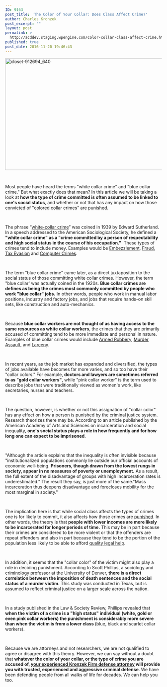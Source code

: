 ```yaml
---
ID: 9163
post_title: 'The Color of Your Collar: Does Class Affect Crime?'
author: Charles Kronzek
post_excerpt: ""
layout: post
permalink: >
  http://acddev.staging.wpengine.com/color-collar-class-affect-crime.html
published: true
post_date: 2016-11-20 19:46:43
---
```

<img class="alignnone size-full wp-image-9164" src="http://acddev.staging.wpengine.com/wp-content/uploads/2016/11/closet-912694_640.jpg" alt="closet-912694_640" width="640" height="360" />

&nbsp;

<span style="font-weight: 400;">Most people have heard the terms "white collar crime" and "blue collar crime." But what exactly does that mean? In this article we will be taking a look at </span><b>how the type of crime committed is often assumed to be linked to one's social status</b><span style="font-weight: 400;">, and whether or not that has any impact on how those convicted of "colored collar crimes" are punished.</span>

&nbsp;

<span style="font-weight: 400;">The phrase “</span><a href="http://acddev.staging.wpengine.com/white-collar-crimes.html" target="_blank"><span style="font-weight: 400;">white-collar crime</span></a><span style="font-weight: 400;">” was coined in 1939 by Edward Sutherland. In a speech addressed to the American Sociological Society, he defined a </span><b>"white collar crime" as a "crime committed by a person of respectability and high social status in the course of his occupation."</b><span style="font-weight: 400;">  These types of crimes tend to include money. Examples would be </span><a href="http://acddev.staging.wpengine.com/michigan-embezzlement-attorney-criminal-defense-lawyer.html" target="_blank"><span style="font-weight: 400;">Embezzlement</span></a><span style="font-weight: 400;">, </span><a href="http://acddev.staging.wpengine.com/theft-charges.html" target="_blank"><span style="font-weight: 400;">Fraud</span></a><span style="font-weight: 400;">, </span><a href="http://acddev.staging.wpengine.com/michigan-tax-evasion-attorneys-failure-to-pay.html" target="_blank"><span style="font-weight: 400;">Tax Evasion</span></a><span style="font-weight: 400;"> and </span><a href="http://acddev.staging.wpengine.com/computer-crimes.html" target="_blank"><span style="font-weight: 400;">Computer Crimes</span></a><span style="font-weight: 400;">.</span>

&nbsp;

<span style="font-weight: 400;">The term "blue collar crime" came later, as a direct juxtaposition to the social status of those committing white collar crimes. However, the term "blue collar' was actually coined in the 1920s. </span><b>Blue collar crimes are defines as being the crimes most commonly committed by people who work "blue collar" jobs.</b><span style="font-weight: 400;"> In other words, people who work in manual labor positions, industry and factory jobs, and jobs that require hands-on skill sets, like construction and auto-mechanics. </span>

&nbsp;

<span style="font-weight: 400;">Because </span><b>blue collar workers are not thought of as having access to the same resources as white collar workers</b><span style="font-weight: 400;">, the crimes that they are primarily accused of committing tend to be more immediate and personal in nature. Examples of blue collar crimes would include </span><a href="http://acddev.staging.wpengine.com/michigan-armed-robbery-attorney.html" target="_blank"><span style="font-weight: 400;">Armed Robbery</span></a><span style="font-weight: 400;">, </span><a href="http://acddev.staging.wpengine.com/homicide.html" target="_blank"><span style="font-weight: 400;">Murder</span></a><span style="font-weight: 400;">, </span><a href="http://acddev.staging.wpengine.com/michigan-felonious-assault-attorneys-defense-lawyers.html" target="_blank"><span style="font-weight: 400;">Assault</span></a><span style="font-weight: 400;">, and </span><a href="http://acddev.staging.wpengine.com/michigan-larceny-attorney-larceny-building-lawyers.html" target="_blank"><span style="font-weight: 400;">Larceny</span></a><span style="font-weight: 400;">.</span>

&nbsp;

<span style="font-weight: 400;">In recent years, as the job market has expanded and diversified, the types of jobs available have becomes far more varies, and so too have their "collar colors." For example, </span><b>doctors and lawyers are sometimes referred to as "gold collar workers"</b><span style="font-weight: 400;">, while "pink collar worker" is the term used to describe jobs that were traditionally viewed as women's work, like secretaries, nurses and teachers.</span>

&nbsp;

<span style="font-weight: 400;">The question, however, is whether or not this assignation of "collar color" has any effect on how a person is punished by the criminal justice system. Research theorizes there may be. According to an article published by the American Academy of Arts and Sciences on incarceration and social inequality, </span><b>one's social status plays a role in how frequently and for how long one can expect to be imprisoned</b><span style="font-weight: 400;">.</span>

&nbsp;

<span style="font-weight: 400;">"Although the article explains that the inequality is often invisible because "institutionalized populations commonly lie outside our official accounts of economic well-being. </span><b>Prisoners, though drawn from the lowest rungs in society, appear in no measures of poverty or unemployment.</b><span style="font-weight: 400;"> As a result, the full extent of the disadvantage of groups with high incarceration rates is underestimated." The result they say, is just more of the same."Mass incarceration thus deepens disadvantage and forecloses mobility for the most marginal in society."</span>

&nbsp;

<span style="font-weight: 400;">The implication here is that while social class affects the types of crimes one is for likely to commit, it also affects how those crimes are </span><a href="http://acddev.staging.wpengine.com/sentencing-options.html" target="_blank"><span style="font-weight: 400;">punished</span></a><span style="font-weight: 400;">. In other words, the theory is that </span><b>people with lower incomes are more likely to be incarcerated for longer periods of time.</b><span style="font-weight: 400;"> This may be in part because their crimes are considered to be more violent or that the offenders are repeat offenders and also in part because they tend to be the portion of the population less likely to be able to afford </span><a href="http://acddev.staging.wpengine.com/trial-attorneys.html" target="_blank"><span style="font-weight: 400;">quality legal help</span></a><span style="font-weight: 400;">.</span>

&nbsp;

<span style="font-weight: 400;">In addition, it seems that the "collar color" of the victim might also play a role in deciding punishment. According to Scott Phillips, a sociology and criminology professor at the University of Denver, </span><b>there is a direct correlation between the imposition of death sentences and the social status of a murder victim.</b><span style="font-weight: 400;"> This study was conducted in Texas, but is assumed to reflect criminal justice on a larger scale across the nation.</span>

&nbsp;

<span style="font-weight: 400;">In a study published in the Law &amp; Society Review, Phillips revealed that </span><b>when the victim of a crime is a "high status" individual (white, gold or even pink collar workers) the punishment is considerably more severe than when the victim is from a lower class </b><span style="font-weight: 400;">(blue, black and scarlet collar workers). </span>

&nbsp;

<span style="font-weight: 400;">Because we are attorneys and not researchers, we are not qualified to agree or disagree with this theory. However, we can say without a doubt that </span><b>whatever the color of your collar, or the type of crime you are accused of, </b><a href="http://acddev.staging.wpengine.com/trial-attorneys.html" target="_blank"><b>your experienced Kronzek Firm defense attorney</b></a><b> will provide you with trusted, experienced and aggressive criminal defense</b><span style="font-weight: 400;">. We have been defending people from all walks of life for decades. We can help you too.</span>

&nbsp;